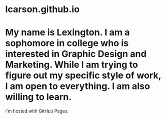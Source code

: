 # lcarson.github.io
<!DOCTYPE html>
  <html>
    <body>
      <h1>My name is Lexington. I am a sophomore in college who is interested in Graphic Design and Marketing. While I am trying to figure out my specific style of work, I am open to everything. I am also willing to learn. </h1>
    <p>I'm hosted with GitHub Pages.</p>
    </body>
  </html>

